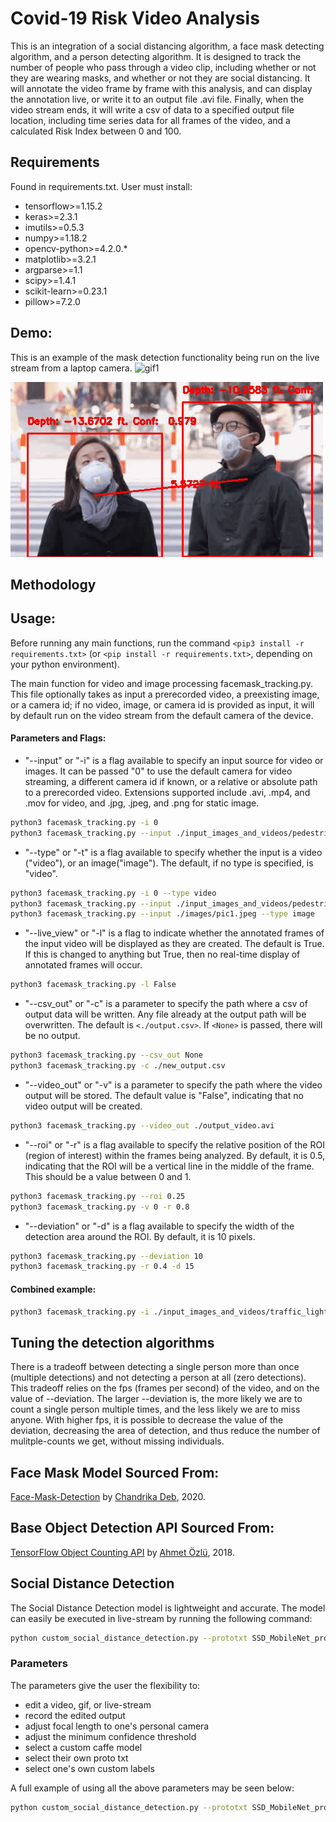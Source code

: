 # Covid-19 Risk Video Analysis
This is an integration of a social distancing algorithm, a face mask detecting algorithm, and a person detecting algorithm. It is designed to track the number of people who pass through a video clip, including whether or not they are wearing masks, and whether or not they are social distancing. It will annotate the video frame by frame with this analysis, and can display the annotation live, or write it to an output file .avi file. Finally, when the video stream ends, it will write a csv of data to a specified output file location, including time series data for all frames of the video, and a calculated Risk Index between 0 and 100.

## Requirements
Found in requirements.txt. User must install:
- tensorflow>=1.15.2
- keras>=2.3.1
- imutils>=0.5.3
- numpy>=1.18.2
- opencv-python>=4.2.0.*
- matplotlib>=3.2.1
- argparse>=1.1
- scipy>=1.4.1
- scikit-learn>=0.23.1
- pillow>=7.2.0

## Demo:
This is an example of the mask detection functionality being run on the live stream from a laptop camera.
![gif1](./embedded/demoGif.gif)

![gif2](./embedded/edited_covid_masks.gif)

## Methodology


## Usage:
Before running any main functions, run the command `<pip3 install -r requirements.txt>` (or `<pip install -r requirements.txt>`, depending on your python environment).

The main function for video and image processing facemask_tracking.py. This file optionally takes as input a prerecorded video, a preexisting image, or a camera id; if no video, image, or camera id is provided as input, it will by default run on the video stream from the default camera of the device. 

#### Parameters and Flags:

- "--input" or "-i" is a flag available to specify an input source for video or images. It can be passed "0" to use the default camera for video streaming, a different camera id if known, or a relative or absolute path to a prerecorded video. Extensions supported include .avi, .mp4, and .mov for video, and .jpg, .jpeg, and .png for static image.
```bash
python3 facemask_tracking.py -i 0
python3 facemask_tracking.py --input ./input_images_and_videos/pedestrian_survaillance.mp4
```

- "--type" or "-t" is a flag available to specify whether the input is a video ("video"), or an image("image"). The default, if no type is specified, is "video".
```bash
python3 facemask_tracking.py -i 0 --type video
python3 facemask_tracking.py --input ./input_images_and_videos/pedestrian_survaillance.mp4 -t video
python3 facemask_tracking.py --input ./images/pic1.jpeg --type image
```

- "--live_view" or "-l" is a flag to indicate whether the annotated frames of the input video will be displayed as they are created. The default is True. If this is changed to anything but True, then no real-time display of annotated frames will occur.
```bash
python3 facemask_tracking.py -l False
```

- "--csv_out" or "-c" is a parameter to specify the path where a csv of output data will be written. Any file already at the output path will be overwritten. The default is `<./output.csv>`. If `<None>` is passed, there will be no output.
```bash
python3 facemask_tracking.py --csv_out None
python3 facemask_tracking.py -c ./new_output.csv
```

- "--video_out" or "-v" is a parameter to specify the path where the video output will be stored. The default value is "False", indicating that no video output will be created.
```bash
python3 facemask_tracking.py --video_out ./output_video.avi
```

- "--roi" or "-r" is a flag available to specify the relative position of the ROI (region of interest) within the frames being analyzed. By default, it is 0.5, indicating that the ROI will be a vertical line in the middle of the frame. This should be a value between 0 and 1.
```bash
python3 facemask_tracking.py --roi 0.25
python3 facemask_tracking.py -v 0 -r 0.8
```

- "--deviation" or "-d" is a flag available to specify the width of the detection area around the ROI. By default, it is 10 pixels.
```bash
python3 facemask_tracking.py --deviation 10
python3 facemask_tracking.py -r 0.4 -d 15
```

#### Combined example:
```bash
python3 facemask_tracking.py -i ./input_images_and_videos/traffic_light.mp4 -c ./new_output.csv -v ./output_video.avi -r 0.8 -d 15
```


## Tuning the detection algorithms
There is a tradeoff between detecting a single person more than once (multiple detections) and not detecting a person at all (zero detections). This tradeoff relies on the fps (frames per second) of the video, and on the value of --deviation. The larger --deviation is, the more likely we are to count a single person multiple times, and the less likely we are to miss anyone. With higher fps, it is possible to decrease the value of the deviation, decreasing the area of detection, and thus reduce the number of mulitple-counts we get, without missing individuals.



## Face Mask Model Sourced From:
[Face-Mask-Detection](https://github.com/chandrikadeb7/Face-Mask-Detection) by [Chandrika Deb](https://github.com/chandrikadeb7), 2020.

## Base Object Detection API Sourced From:
[TensorFlow Object Counting API](https://github.com/ahmetozlu/tensorflow_object_counting_api) by [Ahmet Özlü](https://github.com/ahmetozlu), 2018.

## Social Distance Detection
The Social Distance Detection model is lightweight and accurate. The model can easily be executed in live-stream by running the following command:
```bash
python custom_social_distance_detection.py --prototxt SSD_MobileNet_prototxt.txt --model SSD_MobileNet.caffemodel --labels class_labels.txt 
```
### Parameters
The parameters give the user the flexibility to:

* edit a video, gif, or live-stream
* record the edited output
* adjust focal length to one's personal camera
* adjust the minimum confidence threshold
* select a custom caffe model
* select their own proto txt 
* select one's own custom labels

A full example of using all the above parameters may be seen below:

```bash
python custom_social_distance_detection.py --prototxt SSD_MobileNet_prototxt.txt --model SSD_MobileNet.caffemodel --labels class_labels.txt --video .\covid_masks.gif --focal 500 --record 1
```


